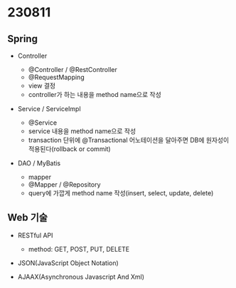 ﻿# 230811

## Spring

- Controller
  - @Controller / @RestController
  - @RequestMapping
  - view 결정
  - controller가 하는 내용을 method name으로 작성

- Service / ServiceImpl
  - @Service
  - service 내용을 method name으로 작성
  - transaction 단위에 @Transactional 어노테이션을 달아주면 DB에 원자성이 적용된다(rollback or commit)


- DAO / MyBatis
  - mapper
  - @Mapper / @Repository
  - query에 가깝게 method name 작성(insert, select, update, delete)


## Web 기술

- RESTful API
  - method: GET, POST, PUT, DELETE

- JSON(JavaScript Object Notation)

- AJAAX(Asynchronous Javascript And Xml)





